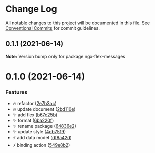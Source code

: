 # Change Log

All notable changes to this project will be documented in this file.
See [Conventional Commits](https://conventionalcommits.org) for commit guidelines.

## 0.1.1 (2021-06-14)

**Note:** Version bump only for package ngx-flex-messages





# 0.1.0 (2021-06-14)


### Features

* :fire: refactor ([2e7b3ac](https://github.com/Guutong/ngx-flex-messages/commit/2e7b3ac80b21ec97345cedd1421524654fab796d))
* :fire: update document ([2bd110e](https://github.com/Guutong/ngx-flex-messages/commit/2bd110efe28adfa8551537df5e0e3ea58d289b03))
* :sparkles: add flex ([b67c25b](https://github.com/Guutong/ngx-flex-messages/commit/b67c25b94ababfbe7c7713eb59a532f0e7d58683))
* :sparkles: format ([6ba220f](https://github.com/Guutong/ngx-flex-messages/commit/6ba220f1408fc067333297e43034b5793fa88fb6))
* :sparkles: rename package ([64836e2](https://github.com/Guutong/ngx-flex-messages/commit/64836e2cf54fd5587440c14f2f7579539239199c))
* :sparkles: update style ([4cb7519](https://github.com/Guutong/ngx-flex-messages/commit/4cb751930854f74233c2c315e9cefe8419357e20))
* :zap: add data model ([df8a42d](https://github.com/Guutong/ngx-flex-messages/commit/df8a42dcaad0122fa464cdd54954ba660200b1d6))
* :zap: binding action ([549e8b2](https://github.com/Guutong/ngx-flex-messages/commit/549e8b2d8f4a0ff031dc3285483227ac383c8652))
